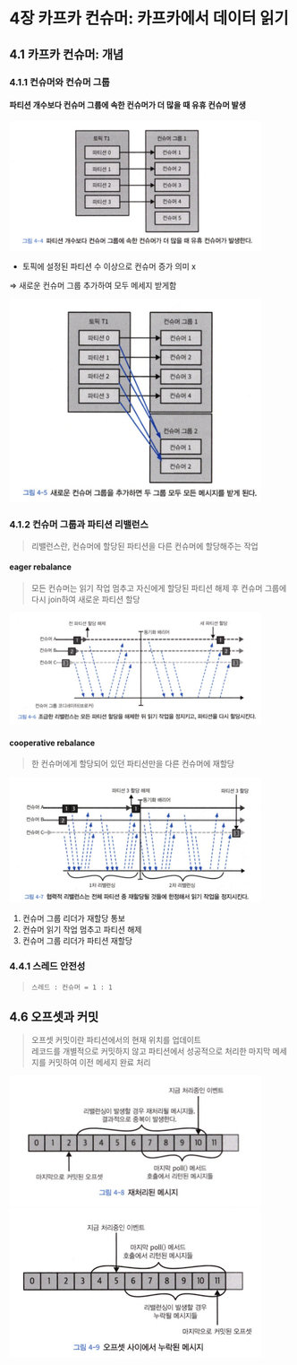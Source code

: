 # 4장 카프카 컨슈머: 카프카에서 데이터 읽기

## 4.1 카프카 컨슈머: 개념

### 4.1.1 컨슈머와 컨슈머 그룹

#### 파티션 개수보다 컨슈머 그룹에 속한 컨슈머가 더 많을 때 유휴 컨슈머 발생

<img src="img/1.png" alt="" width="450" />

- 토픽에 설정된 파티션 수 이상으로 컨슈머 증가 의미 x

&rArr; 새로운 컨슈머 그룹 추가하여 모두 메세지 받게함

<img src="img/2.png" alt="" width="450" />

### 4.1.2 컨슈머 그룹과 파티션 리밸런스

> 리밸런스란, 컨슈머에 할당된 파티션을 다른 컨슈머에 할당해주는 작업

#### eager rebalance

> 모든 컨슈머는 읽기 작업 멈추고 자신에게 할당된 파티션 해제 후 컨슈머 그룹에 다시 join하여 새로운 파티션 할당

<img src="img/3.png" alt="" width="450" />

#### cooperative rebalance

> 한 컨슈머에게 할당되어 있던 파티션만을 다른 컨슈머에 재할당

<img src="img/4.png" alt="" width="450" />

1. 컨슈머 그룹 리더가 재할당 통보
2. 컨슈머 읽기 작업 멈추고 파티션 해제
3. 컨슈머 그룹 리더가 파티션 재할당

### 4.4.1 스레드 안전성

> `스레드 : 컨슈머 = 1 : 1`

## 4.6 오프셋과 커밋

> 오프셋 커밋이란 파티션에서의 현재 위치를 업데이트<br>
> 레코드를 개별적으로 커밋하지 않고 파티션에서 성공적으로 처리한 마지막 메세지를 커밋하여 이전 메세지 완료 처리

<img src="img/5.png" width="450" alt="" />

<img src="img/6.png" width="450" alt="" />